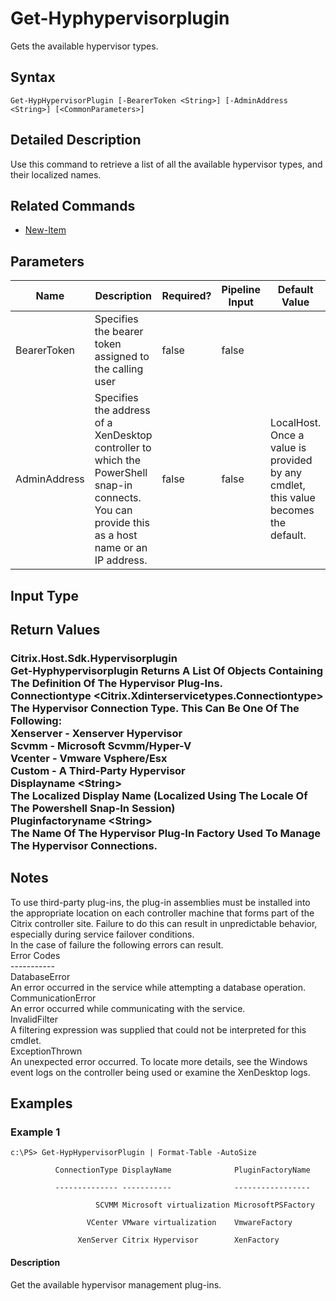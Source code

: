 ﻿
# Get-Hyphypervisorplugin
Gets the available hypervisor types.
## Syntax
```
Get-HypHypervisorPlugin [-BearerToken <String>] [-AdminAddress <String>] [<CommonParameters>]
```
## Detailed Description
Use this command to retrieve a list of all the available hypervisor types, and their localized names.


## Related Commands

* [New-Item](../New-Item/)
## Parameters
| Name   | Description | Required? | Pipeline Input | Default Value |
| --- | --- | --- | --- | --- |
| BearerToken | Specifies the bearer token assigned to the calling user | false | false |  |
| AdminAddress | Specifies the address of a XenDesktop controller to which the PowerShell snap-in connects.  You can provide this as a host name or an IP address. | false | false | LocalHost. Once a value is provided by any cmdlet, this value becomes the default. |

## Input Type

### 

## Return Values

### Citrix.Host.Sdk.Hypervisorplugin<br>   Get-Hyphypervisorplugin Returns A List Of Objects Containing The Definition Of The Hypervisor Plug-Ins.<br>    Connectiontype &lt;Citrix.Xdinterservicetypes.Connectiontype&gt;<br>        The Hypervisor Connection Type.  This Can Be One Of The Following:<br>            Xenserver - Xenserver Hypervisor<br>            Scvmm - Microsoft Scvmm/Hyper-V<br>            Vcenter - Vmware Vsphere/Esx<br>            Custom - A Third-Party Hypervisor<br>    Displayname &lt;String&gt;<br>        The Localized Display Name (Localized Using The Locale Of The Powershell Snap-In Session)<br>    Pluginfactoryname &lt;String&gt;<br>        The Name Of The Hypervisor Plug-In Factory Used To Manage The Hypervisor Connections.

## Notes
To use third-party plug-ins, the plug-in assemblies must be installed into the appropriate location on each controller machine that forms part of the Citrix controller site.  Failure to do this can result in unpredictable behavior, especially during service failover conditions.<br>    In the case of failure the following errors can result.<br>    Error Codes<br>    -----------<br>    DatabaseError<br>    An error occurred in the service while attempting a database operation.<br>    CommunicationError<br>    An error occurred while communicating with the service.<br>    InvalidFilter<br>    A filtering expression was supplied that could not be interpreted for this cmdlet.<br>    ExceptionThrown<br>    An unexpected error occurred.  To locate more details, see the Windows event logs on the controller being used or examine the XenDesktop logs.
## Examples

### Example 1
```
c:\PS> Get-HypHypervisorPlugin | Format-Table -AutoSize

          ConnectionType DisplayName              PluginFactoryName

          -------------- -----------              -----------------

                   SCVMM Microsoft virtualization MicrosoftPSFactory

                 VCenter VMware virtualization    VmwareFactory

               XenServer Citrix Hypervisor        XenFactory
```
#### Description
Get the available hypervisor management plug-ins.
